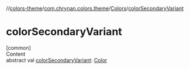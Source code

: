 //[colors-theme](../../../index.md)/[com.chrynan.colors.theme](../index.md)/[Colors](index.md)/[colorSecondaryVariant](color-secondary-variant.md)



# colorSecondaryVariant  
[common]  
Content  
abstract val [colorSecondaryVariant](color-secondary-variant.md): [Color](../../../../colors-core/colors-core/com.chrynan.colors/-color/index.md)  



